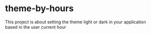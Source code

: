 # theme-by-hours
This project is about setting the theme light or dark in your application based in the user current hour
